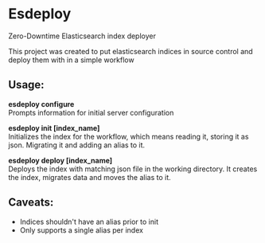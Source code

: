 # Esdeploy

Zero-Downtime Elasticsearch index deployer

This project was created to put elasticsearch indices in source control and deploy them with in a simple workflow

Usage:
------------
**esdeploy configure**  
Prompts information for initial server configuration

**esdeploy init [index_name]**  
Initializes the index for the workflow, which means reading it, storing it as json. Migrating it and adding an alias to it.

**esdeploy deploy [index_name]**  
Deploys the index with matching json file in the working directory. It creates the index, migrates data and moves the alias to it.

Caveats:
------------
* Indices shouldn't have an alias prior to init
* Only supports a single alias per index
